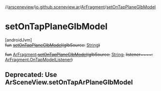 //[arsceneview](../../../index.md)/[io.github.sceneview.ar](../index.md)/[ArFragment](index.md)/[setOnTapPlaneGlbModel](set-on-tap-plane-glb-model.md)

# setOnTapPlaneGlbModel

[androidJvm]\
~~fun~~ [~~setOnTapPlaneGlbModel~~](set-on-tap-plane-glb-model.md)~~(~~~~glbSource~~~~:~~ [String](https://kotlinlang.org/api/latest/jvm/stdlib/kotlin/-string/index.html)~~)~~

~~fun~~ [ArFragment](index.md)~~.~~[~~setOnTapPlaneGlbModel~~](set-on-tap-plane-glb-model.md)~~(~~~~glbSource~~~~:~~ [String](https://kotlinlang.org/api/latest/jvm/stdlib/kotlin/-string/index.html)~~,~~ ~~listener~~~~:~~ [ArFragment.OnTapModelListener](-on-tap-model-listener/index.md)~~)~~

##  Deprecated: Use ArSceneView.setOnTapArPlaneGlbModel
